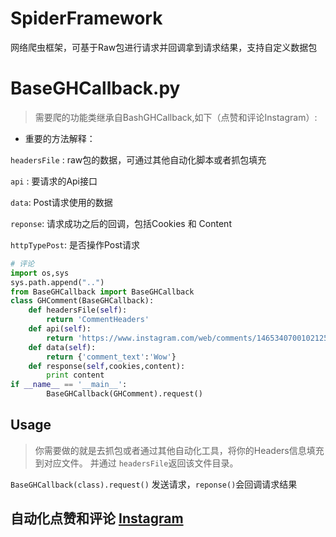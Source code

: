 # SpiderFramework
网络爬虫框架，可基于Raw包进行请求并回调拿到请求结果，支持自定义数据包

# BaseGHCallback.py
> 需要爬的功能类继承自BashGHCallback,如下（点赞和评论Instagram）:

* 重要的方法解释：

`headersFile` : raw包的数据，可通过其他自动化脚本或者抓包填充

`api` : 要请求的Api接口

`data`: Post请求使用的数据

`reponse`: 请求成功之后的回调，包括Cookies 和 Content

`httpTypePost`: 是否操作Post请求

```python
# 评论
import os,sys
sys.path.append("..")
from BaseGHCallback import BaseGHCallback
class GHComment(BaseGHCallback):
    def headersFile(self):
        return 'CommentHeaders'
    def api(self):
        return 'https://www.instagram.com/web/comments/1465340700102125550/add/'
    def data(self):
        return {'comment_text':'Wow'}
    def response(self,cookies,content):
        print content
if __name__ == '__main__':
        BaseGHCallback(GHComment).request()
```

## Usage

> 你需要做的就是去抓包或者通过其他自动化工具，将你的Headers信息填充到对应文件。  并通过 ``headersFile``返回该文件目录。

``BaseGHCallback(class).request()``  发送请求，``reponse()``会回调请求结果

## 自动化点赞和评论 [Instagram](https://github.com/xiyouMc/SpiderFramework/tree/master/Instagram)